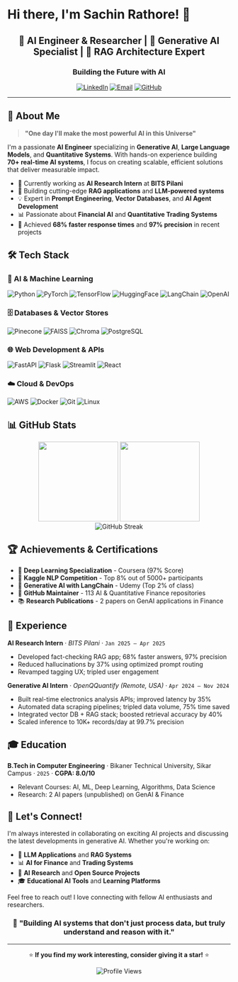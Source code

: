 # Hi there, I'm Sachin Rathore! 👋

<div align="center">
  <h2>🤖 AI Engineer & Researcher | 🧠 Generative AI Specialist | 🚀 RAG Architecture Expert</h2>
  <h3>Building the Future with AI</h3>
</div>

<div align="center">
  
[![LinkedIn](https://img.shields.io/badge/LinkedIn-0077B5?style=for-the-badge&logo=linkedin&logoColor=white)](https://linkedin.com/in/sachin-rathore-97776a283)
[![Email](https://img.shields.io/badge/Email-D14836?style=for-the-badge&logo=gmail&logoColor=white)](mailto:roboticslover069@gmail.com)
[![GitHub](https://img.shields.io/badge/GitHub-100000?style=for-the-badge&logo=github&logoColor=white)](https://github.com/roboticslover)

</div>

---

## 🚀 About Me

> **"One day I'll make the most powerful AI in this Universe"**

I'm a passionate **AI Engineer** specializing in **Generative AI**, **Large Language Models**, and **Quantitative Systems**. With hands-on experience building **70+ real-time AI systems**, I focus on creating scalable, efficient solutions that deliver measurable impact.

- 🔭 Currently working as **AI Research Intern** at **BITS Pilani**
- 🌱 Building cutting-edge **RAG applications** and **LLM-powered systems**
- 💡 Expert in **Prompt Engineering**, **Vector Databases**, and **AI Agent Development**
- 📊 Passionate about **Financial AI** and **Quantitative Trading Systems**
- 🎯 Achieved **68% faster response times** and **97% precision** in recent projects

## 🛠️ Tech Stack

### 🤖 AI & Machine Learning
![Python](https://img.shields.io/badge/Python-3776AB?style=flat&logo=python&logoColor=white)
![PyTorch](https://img.shields.io/badge/PyTorch-EE4C2C?style=flat&logo=pytorch&logoColor=white)
![TensorFlow](https://img.shields.io/badge/TensorFlow-FF6F00?style=flat&logo=tensorflow&logoColor=white)
![HuggingFace](https://img.shields.io/badge/HuggingFace-FFD21E?style=flat&logo=huggingface&logoColor=black)
![LangChain](https://img.shields.io/badge/LangChain-121212?style=flat&logo=chainlink&logoColor=white)
![OpenAI](https://img.shields.io/badge/OpenAI-412991?style=flat&logo=openai&logoColor=white)

### 🗄️ Databases & Vector Stores
![Pinecone](https://img.shields.io/badge/Pinecone-000000?style=flat&logo=pinecone&logoColor=white)
![FAISS](https://img.shields.io/badge/FAISS-4285F4?style=flat&logo=meta&logoColor=white)
![Chroma](https://img.shields.io/badge/Chroma-FF6B6B?style=flat&logo=chromadb&logoColor=white)
![PostgreSQL](https://img.shields.io/badge/PostgreSQL-316192?style=flat&logo=postgresql&logoColor=white)

### 🌐 Web Development & APIs
![FastAPI](https://img.shields.io/badge/FastAPI-009688?style=flat&logo=fastapi&logoColor=white)
![Flask](https://img.shields.io/badge/Flask-000000?style=flat&logo=flask&logoColor=white)
![Streamlit](https://img.shields.io/badge/Streamlit-FF4B4B?style=flat&logo=streamlit&logoColor=white)
![React](https://img.shields.io/badge/React-20232A?style=flat&logo=react&logoColor=61DAFB)

### ☁️ Cloud & DevOps
![AWS](https://img.shields.io/badge/AWS-232F3E?style=flat&logo=amazon-aws&logoColor=white)
![Docker](https://img.shields.io/badge/Docker-2496ED?style=flat&logo=docker&logoColor=white)
![Git](https://img.shields.io/badge/Git-F05032?style=flat&logo=git&logoColor=white)
![Linux](https://img.shields.io/badge/Linux-FCC624?style=flat&logo=linux&logoColor=black)

## 📊 GitHub Stats

<div align="center">
  <img height="180em" src="https://github-readme-stats.vercel.app/api?username=roboticslover&show_icons=true&theme=tokyonight&include_all_commits=true&count_private=true"/>
  <img height="180em" src="https://github-readme-stats.vercel.app/api/top-langs/?username=roboticslover&layout=compact&langs_count=8&theme=tokyonight"/>
</div>

<div align="center">
  <img src="https://github-readme-streak-stats.herokuapp.com/?user=roboticslover&theme=tokyonight" alt="GitHub Streak" />
</div>

## 🏆 Achievements & Certifications

- 🥇 **Deep Learning Specialization** - Coursera (97% Score)
- 🥈 **Kaggle NLP Competition** - Top 8% out of 5000+ participants
- 🥉 **Generative AI with LangChain** - Udemy (Top 2% of class)
- 🚀 **GitHub Maintainer** - 113 AI & Quantitative Finance repositories
- 📚 **Research Publications** - 2 papers on GenAI applications in Finance

## 💼 Experience

**AI Research Intern** · *BITS Pilani* · `Jan 2025 – Apr 2025`
- Developed fact-checking RAG app; 68% faster answers, 97% precision
- Reduced hallucinations by 37% using optimized prompt routing
- Revamped tagging UX; tripled user engagement

**Generative AI Intern** · *OpenQQuantify (Remote, USA)* · `Apr 2024 – Nov 2024`
- Built real-time electronics analysis APIs; improved latency by 35%
- Automated data scraping pipelines; tripled data volume, 75% time saved
- Integrated vector DB + RAG stack; boosted retrieval accuracy by 40%
- Scaled inference to 10K+ records/day at 99.7% precision

## 🎓 Education

**B.Tech in Computer Engineering** · Bikaner Technical University, Sikar Campus · `2025` · **CGPA: 8.0/10**
- Relevant Courses: AI, ML, Deep Learning, Algorithms, Data Science
- Research: 2 AI papers (unpublished) on GenAI & Finance

## 🤝 Let's Connect!

I'm always interested in collaborating on exciting AI projects and discussing the latest developments in generative AI. Whether you're working on:

- 🤖 **LLM Applications** and **RAG Systems**
- 📊 **AI for Finance** and **Trading Systems** 
- 🔬 **AI Research** and **Open Source Projects**
- 🎓 **Educational AI Tools** and **Learning Platforms**

Feel free to reach out! I love connecting with fellow AI enthusiasts and researchers.

<div align="center">

### 💭 "Building AI systems that don't just process data, but truly understand and reason with it."

---

⭐ **If you find my work interesting, consider giving it a star!** ⭐

![Profile Views](https://komarev.com/ghpvc/?username=roboticslover&color=blue&style=flat)

</div>
